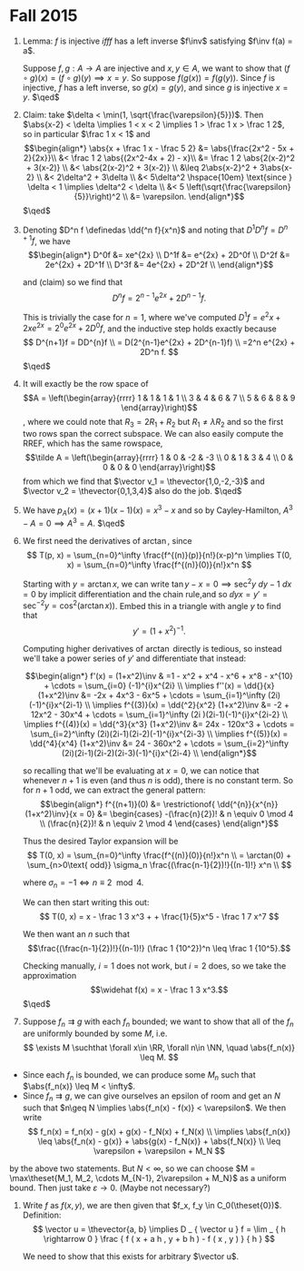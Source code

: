 # Fall 2015

1. Lemma: $f$ is injective $iff f$ has a left inverse $f\inv$ satisfying $f\inv f(a) = a$.
   
   Suppose $f,g: A \to A$ are injective and $x,y \in A$, we want to show that $(f\circ g)(x) = (f\circ g)(y) \implies x = y$. So suppose $f(g(x)) = f(g(y))$. Since $f$ is injective, $f$ has a left inverse, so $g(x) = g(y)$, and since $g$ is injective $x = y$. $\qed$

2. Claim: take $\delta < \min(1, \sqrt{\frac{\varepsilon}{5}})$. Then $\abs{x-2} < \delta \implies 1 < x < 2 \implies 1 > \frac 1 x > \frac 1 2$, so in particular $\frac 1 x < 1$ and
   $$\begin{align*}
   \abs{x + \frac 1 x - \frac 5 2} &= \abs{\frac{2x^2 - 5x + 2}{2x}}\\
   &< \frac 1 2 \abs{(2x^2-4x + 2) - x}\\
   &= \frac 1 2 \abs{2(x-2)^2 + 3(x-2)} \\
   &< \abs{2(x-2)^2 + 3(x-2)} \\
   &\leq 2\abs{x-2}^2 + 3\abs{x-2} \\
   &< 2\delta^2 + 3\delta \\ 
   &< 5\delta^2  \hspace{10em} \text{since } \delta < 1 \implies \delta^2 < \delta \\
   &< 5 \left(\sqrt{\frac{\varepsilon}{5}}\right)^2 \\
   &= \varepsilon.
   \end{align*}$$
   $\qed$

1. Denoting $D^n f \definedas \dd{^n f}{x^n}$ and noting that $D^1 D^n f = D^{n+1}f$, we have
  $$\begin{align*}
  D^0f &= xe^{2x} \\
  D^1f &= e^{2x} + 2D^0f \\
  D^2f &= 2e^{2x} + 2D^1f \\
  D^3f &= 4e^{2x} + 2D^2f \\
  \end{align*}$$

    and (claim) so we find that 
  $$D^n f = 2^{n-1}e^{2x} + 2D^{n-1}f.$$
  
    This is trivially the case for $n=1$, where we've computed $D^1 f = e^2x + 2xe^{2x} = 2^0e^{2x} + 2D^0 f$, and the inductive step holds exactly because 
  $$
  D^{n+1}f = DD^{n}f \\
  = D(2^{n-1}e^{2x} + 2D^{n-1}f) \\
  =2^n e^{2x} + 2D^n f.
  $$
  $\qed$

1. It will exactly be the row space of $$A = \left(\begin{array}{rrrr}
1 & 1 & 1 & 1 \\
3 & 4 & 6 & 7 \\
5 & 6 & 8 & 9
\end{array}\right)$$, where we could note that $R_3 = 2R_1 + R_2$ but $R_1 \neq \lambda R_2$ and so the first two rows span the correct subspace. We can also easily compute the RREF, which has the same rowspace, $$\tilde A = \left(\begin{array}{rrrr}
1 & 0 & -2 & -3 \\
0 & 1 & 3 & 4 \\
0 & 0 & 0 & 0
\end{array}\right)$$
from which we find that $\vector v_1 = \thevector{1,0,-2,-3}$ and $\vector v_2 = \thevector{0,1,3,4}$ also do the job. $\qed$

1. We have $p_A(x) = (x+1)(x-1)(x) = x^3 - x$ and so by Cayley-Hamilton, $A^3 - A = 0 \implies A^3 = A$. $\qed$

1. We first need the derivatives of $\arctan$, since
    $$
    T(p, x) = \sum_{n=0}^\infty \frac{f^{(n)}(p)}{n!}(x-p)^n \implies T(0, x) = \sum_{n=0}^\infty \frac{f^{(n)}(0)}{n!}x^n 
    $$

    Starting with $y=\arctan x$, we can write $\tan y - x = 0 \implies \sec^2y~dy - 1~dx = 0$ by implicit differentiation and the chain rule,and so $\dd{y}{x} = y' = \sec^{-2}y = \cos^2(\arctan x))$. Embed this in a triangle with angle $y$ to find that 
    $$y' = (1+x^2)^{-1}.$$

    Computing higher derivatives of $\arctan$ directly is tedious, so instead we'll take a power series of $y'$ and differentiate that instead: 

    $$\begin{align*}
    f'(x) = (1+x^2)\inv 
      & =1 - x^2 + x^4 - x^6 + x^8 - x^{10} + \cdots 
      = \sum_{i=0} (-1)^{i}x^{2i} \\
    \implies f''(x) = \dd{}{x} (1+x^2)\inv 
      &= -2x + 4x^3 - 6x^5 + \cdots 
      = \sum_{i=1}^\infty (2i)(-1)^{i}x^{2i-1} \\
    \implies f^{(3)}(x) = \dd{^2}{x^2} (1+x^2)\inv 
      &= -2 + 12x^2 - 30x^4 + \cdots 
      = \sum_{i=1}^\infty (2i )(2i-1)(-1)^{i}x^{2i-2} \\
    \implies f^{(4)}(x) = \dd{^3}{x^3} (1+x^2)\inv 
      &= 24x - 120x^3 + \cdots 
      = \sum_{i=2}^\infty (2i)(2i-1)(2i-2)(-1)^{i}x^{2i-3} \\
    \implies f^{(5)}(x) = \dd{^4}{x^4} (1+x^2)\inv 
      &= 24 - 360x^2 + \cdots 
      = \sum_{i=2}^\infty (2i)(2i-1)(2i-2)(2i-3)(-1)^{i}x^{2i-4} \\
    \end{align*}$$ 

    so recalling that we'll be evaluating at $x=0$, we can notice that whenever $n+1$ is even (and thus $n$ is odd), there is no constant term. So for $n+1$ odd, we can extract the general pattern:
    $$\begin{align*}
    f^{(n+1)}(0) &= \restrictionof{ \dd{^{n}}{x^{n}} (1+x^2)\inv}{x = 0}
    &= \begin{cases} -(\frac{n}{2})! & n \equiv 0 \mod 4 \\
    (\frac{n}{2})! & n \equiv 2 \mod 4 
    \end{cases}
    \end{align*}$$


    Thus the desired Taylor expansion will be 
    $$
    T(0, x) = \sum_{n=0}^\infty \frac{f^{(n)}(0)}{n!}x^n \\
    = \arctan(0) + \sum_{n>0\text{ odd}} \sigma_n \frac{(\frac{n-1}{2})!}{(n-1)!} x^n \\
    $$

    where $\sigma_n = -1 \iff n \equiv 2 \mod 4$.

    We can then start writing this out:
    $$
    T(0, x) = x - \frac 1 3 x^3 + + \frac{1}{5}x^5 - \frac 1 7 x^7 
    $$

    We then want an $n$ such that 
    $$\frac{(\frac{n-1}{2})!}{(n-1)!} (\frac 1 {10^2})^n \leq \frac 1 {10^5}.$$ 
    
    Checking manually, $i=1$ does not work, but $i=2$ does, so we take the approximation 
    $$\widehat f(x) = x - \frac 1 3 x^3.$$ 
    $\qed$

  1. Suppose $f_n \rightrightarrows g$ with each $f_n$ bounded; we want to show that all of the $f_n$ are uniformly bounded by some $M$, i.e.
  $$
  \exists M \suchthat \forall x\in \RR, \forall n\in \NN, \quad \abs{f_n(x)} \leq M.
  $$
  - Since each $f_n$ is bounded, we can produce some $M_n$ such that $\abs{f_n(x)} \leq M < \infty$.
  - Since $f_n \rightrightarrows g$, we can give ourselves an epsilon of room and get an $N$ such that $n\geq N \implies \abs{f_n(x) - f(x)} < \varepsilon$. We then write
  $$
  f_n(x) = f_n(x) - g(x) + g(x) - f_N(x) + f_N(x) \\
  \implies \abs{f_n(x)} \leq \abs{f_n(x) - g(x)} + \abs{g(x) - f_N(x)} + \abs{f_N(x)} \\
  \leq \varepsilon + \varepsilon + M_N
  $$

  by the above two statements. But $N<\infty$, so we can choose $M = \max\theset{M_1, M_2, \cdots M_{N-1}, 2\varepsilon + M_N}$ as a uniform bound. Then just take $\varepsilon \to 0$. (Maybe not necessary?)

1. Write $f$ as $f(x,y)$, we are then given that $f_x, f_y \in C_0(\theset{0})$. Definition:
$$
\vector u = \thevector{a, b} \implies D _ { \vector u } f = \lim _ { h \rightarrow 0 } \frac { f ( x + a h , y + b h ) - f ( x , y ) } { h }
$$

    We need to show that this exists for arbitrary $\vector u$.